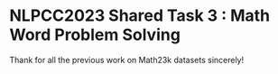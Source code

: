 # NLPCC2023 Shared Task 3 : Math Word Problem Solving
Thank for all the previous work on Math23k datasets sincerely!
